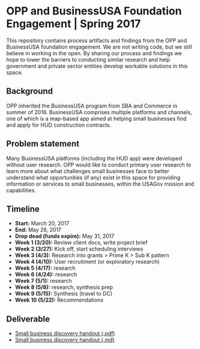 # OPP and BusinessUSA Foundation Engagement | Spring 2017
This repository contains process artifacts and findings from the OPP and BusinessUSA foundation engagement. We are not writing code, but we still believe in working in the open. By sharing our process and findings we hope to lower the barriers to conducting similar research and help government and private sector entities develop workable solutions in this space. 

## Background
OPP inherited the BusinessUSA program from SBA and Commerce in summer of 2016. BusinessUSA comprises multiple platforms and channels, one of which is a map-based app aimed at helping small businesses find and apply for HUD construction contracts.

## Problem statement
Many BusinessUSA platforms (including the HUD app) were developed without user research. OPP would like to conduct primary user research to learn more about what challenges small businesses face to better understand what opportunities (if any) exist in this space for providing information or services to small businesses, within the USAGov mission and capabilities.

## Timeline
- **Start:** March 20, 2017
- **End:** May 26, 2017
- **Drop dead (funds expire):** May 31, 2017
- **Week 1 (3/20):** Review client docs, write project brief
- **Week 2 (3/27):** Kick off, start scheduling interviews
- **Week 3 (4/3):** Research into grants > Prime K > Sub K pattern
- **Week 4 (4/10):** User recruitment (or exploratory research)
- **Week 5 (4/17):** research
- **Week 6 (4/24):** research 
- **Week 7 (5/1):** research 
- **Week 8 (5/8):** research, synthesis prep
- **Week 9 (5/15):** Synthesis (travel to DC)
- **Week 10 (5/22):** Recommendations

## Deliverable

- [Small business discovery handout (.pdf)](https://github.com/18F/OPP-BusinessUSA-research/blob/master/Small-business-discovery-handout.pdf) 
- [Small business discovery handout (.md)](https://github.com/18F/OPP-BusinessUSA-research/blob/master/small-business-discovery-handout.md) 
